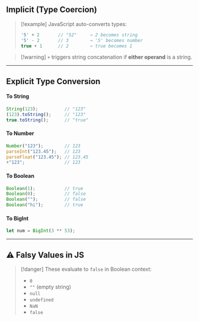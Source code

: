 ## Implicit (Type Coercion)

> [!example] JavaScript auto-converts types:
> ```js
> '5' + 2       // "52"     → 2 becomes string
> '5' - 2       // 3        → '5' becomes number
> true + 1      // 2        → true becomes 1
> ```

> [!warning] `+` triggers string concatenation if **either operand** is a string.

---

## Explicit Type Conversion

#### To String
```js
String(123);          // "123"
(123).toString();     // "123"
true.toString();      // "true"
```

#### To Number
```js
Number("123");        // 123
parseInt("123.45");   // 123
parseFloat("123.45"); // 123.45
+"123";               // 123
```

#### To Boolean
```js
Boolean(1);           // true
Boolean(0);           // false
Boolean("");          // false
Boolean("hi");        // true
```

#### To BigInt
```js
let num = BigInt(3 ** 53);
```

---

## ⚠️ Falsy Values in JS

> [!danger] These evaluate to `false` in Boolean context:
> - `0`
> - `""` (empty string)
> - `null`
> - `undefined`
> - `NaN`
> - `false`
